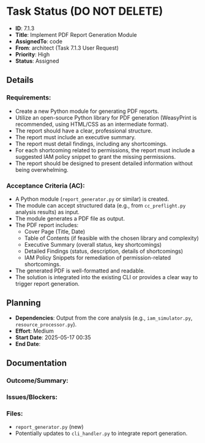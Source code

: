 # Task Status (DO NOT DELETE)
- **ID**: 7.1.3
- **Title**: Implement PDF Report Generation Module
- **AssignedTo**: code
- **From**: architect (Task 7.1.3 User Request)
- **Priority**: High
- **Status**: Assigned
## Details
### Requirements:
- Create a new Python module for generating PDF reports.
- Utilize an open-source Python library for PDF generation (WeasyPrint is recommended, using HTML/CSS as an intermediate format).
- The report should have a clear, professional structure.
- The report must include an executive summary.
- The report must detail findings, including any shortcomings.
- For each shortcoming related to permissions, the report must include a suggested IAM policy snippet to grant the missing permissions.
- The report should be designed to present detailed information without being overwhelming.
### Acceptance Criteria (AC):
- A Python module (`report_generator.py` or similar) is created.
- The module can accept structured data (e.g., from `cc_preflight.py` analysis results) as input.
- The module generates a PDF file as output.
- The PDF report includes:
    - Cover Page (Title, Date)
    - Table of Contents (if feasible with the chosen library and complexity)
    - Executive Summary (overall status, key shortcomings)
    - Detailed Findings (status, description, details of shortcomings)
    - IAM Policy Snippets for remediation of permission-related shortcomings.
- The generated PDF is well-formatted and readable.
- The solution is integrated into the existing CLI or provides a clear way to trigger report generation.
## Planning
- **Dependencies**: Output from the core analysis (e.g., `iam_simulator.py`, `resource_processor.py`).
- **Effort**: Medium
- **Start Date**: 2025-05-17 00:35
- **End Date**:
## Documentation
### Outcome/Summary:
### Issues/Blockers:
### Files:
- `report_generator.py` (new)
- Potentially updates to `cli_handler.py` to integrate report generation.